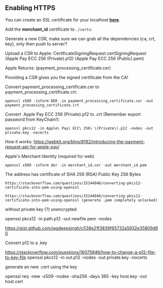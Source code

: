 ## Enabling HTTPS

You can create an SSL certificate for your localhost [**here**](https://github.com/fraigo/https-localhost-ssl-certificate).

Add the **merchant_id** certificate to `./certs`:

Generate a new CSR, make sure we can grab all the dependencies (ca, crt, key), only then push to server?


Upload a CSR to Apple:
  CertificateSigningRequest.certSigningRequest
    (Apple Pay ECC 256 (Private).p12)
    (Apple Pay ECC 256 (Public).pem)

Apple Returns:
  (payment_processing_certificate.cer)

Providing a CSR  gives you the signed certificate from the CA!


Convert payment_processing_certificate.cer to payment_processing_certificate.crt:

```
openssl x509 -inform DER -in payment_processing_certificate.cer -out payment_processing_certificate.crt
```

Convert  Apple Pay ECC 256 (Private).p12 to .crt (Remember export password from KeyChain!):

```
openssl pkcs12 -in Apple\ Pay\ ECC\ 256\ \(Private\).p12 -nodes -out private.key -nocerts
```

How it works:
https://webkit.org/blog/8182/introducing-the-payment-request-api-for-apple-pay/


Apple's Merchant Identity (required for web)

```
openssl x509 -inform der -in merchant_id.cer -out merchant_id.pem
```

The address has certificate of SHA 256 (RSA) Public Key 256 Bytes


```
https://stackoverflow.com/questions/15144046/converting-pkcs12-certificate-into-pem-using-openssl

https://stackoverflow.com/questions/15144046/converting-pkcs12-certificate-into-pem-using-openssl (generate .pem completely unlocked)
```

without private key (?) unencrypted

openssl pkcs12 -in path.p12 -out newfile.pem -nodes


https://gist.github.com/jagdeepsingh/c538e21f3839f65732a5932e35809d60


Convert p12 to a .key

https://stackoverflow.com/questions/16075846/how-to-change-a-p12-file-to-key-file
openssl pkcs12 -in out.p12 -nodes -out private.key -nocerts


generate an new .cert using the key

openssl req -new -x509 -nodes -sha256 -days 365 -key host.key -out host.cert

